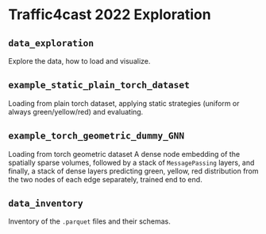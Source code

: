 # Traffic4cast 2022 Exploration

## `data_exploration`

Explore the data, how to load and visualize.

## `example_static_plain_torch_dataset`

Loading from plain torch dataset, applying static strategies (uniform or always green/yellow/red) and evaluating.

## `example_torch_geometric_dummy_GNN`

Loading from torch geometric dataset
A dense node embedding of the spatially sparse volumes, followed by a stack of `MessagePassing` layers, and finally, a stack of dense layers predicting green,
yellow, red distribution from the two nodes of each edge separately, trained end to end.

## `data_inventory`

Inventory of the `.parquet` files and their schemas.
